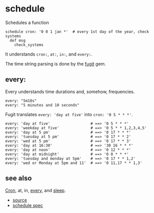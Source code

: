 
# schedule

Schedules a function

```
schedule cron: '0 0 1 jan *'  # every 1st day of the year, check systems
  def msg
    check_systems
```

It understands `cron:`, `at:`, `in:`, and `every:`.

The time string parsing is done by the
[fugit](https://github.com/floraison/fugit) gem.

## every:

Every understands time durations and, somehow, frequencies.

```
every: "5m10s"
every: "5 minutes and 10 seconds"
```

Fugit translates `every: 'day at five'` into `cron: '0 5 * * *'`.

```
every: 'day at five'                  # ==> '0 5 * * *'
every: 'weekday at five'              # ==> '0 5 * * 1,2,3,4,5'
every: 'day at 5 pm'                  # ==> '0 17 * * *'
every: 'tuesday at 5 pm'              # ==> '0 17 * * 2'
every: 'wed at 5 pm'                  # ==> '0 17 * * 3'
every: 'day at 16:30'                 # ==> '30 16 * * *'
every: 'day at noon'                  # ==> '0 12 * * *'
every: 'day at midnight'              # ==> '0 0 * * *'
every: 'tuesday and monday at 5pm'    # ==> '0 17 * * 1,2'
every: 'wed or Monday at 5pm and 11'  # ==> '0 11,17 * * 1,3'
```

## see also

[Cron](cron.md), at, in, [every](every.md), and [sleep](sleep.md).


* [source](https://github.com/floraison/flor/tree/master/lib/flor/punit/schedule.rb)
* [schedule spec](https://github.com/floraison/flor/tree/master/spec/punit/schedule_spec.rb)

